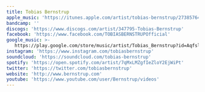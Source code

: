 ```yaml
---
title: Tobias Bernstrup
apple_music: 'https://itunes.apple.com/artist/tobias-bernstrup/273857646'
bandcamp: ''
discogs: 'https://www.discogs.com/artist/347795-Tobias-Bernstrup'
facebook: 'https://www.facebook.com/TOBIASBERNSTRUPOfficial'
google_music: >-
   https://play.google.com/store/music/artist/Tobias_Bernstrup?id=Aqfslxwsh6y7a2viw6taxknslzq
instagram: 'https://www.instagram.com/tobiasbernstrup'
soundcloud: 'https://soundcloud.com/tobias-bernstrup'
spotify: 'https://open.spotify.com/artist/7qMxLMZgfIeZloY2EjWiPt'
twitter: 'https://twitter.com/tobiasbernstrup'
website: 'http://www.bernstrup.com'
youtube: 'https://www.youtube.com/user/Bernstrup/videos'
---
```

